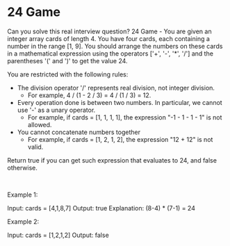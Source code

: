 # 24 Game

Can you solve this real interview question? 24 Game - You are given an integer array cards of length 4. You have four cards, each containing a number in the range [1, 9]. You should arrange the numbers on these cards in a mathematical expression using the operators ['+', '-', '*', '/'] and the parentheses '(' and ')' to get the value 24.

You are restricted with the following rules:

 * The division operator '/' represents real division, not integer division.
   * For example, 4 / (1 - 2 / 3) = 4 / (1 / 3) = 12.
 * Every operation done is between two numbers. In particular, we cannot use '-' as a unary operator.
   * For example, if cards = [1, 1, 1, 1], the expression "-1 - 1 - 1 - 1" is not allowed.
 * You cannot concatenate numbers together
   * For example, if cards = [1, 2, 1, 2], the expression "12 + 12" is not valid.

Return true if you can get such expression that evaluates to 24, and false otherwise.

 

Example 1:


Input: cards = [4,1,8,7]
Output: true
Explanation: (8-4) * (7-1) = 24


Example 2:


Input: cards = [1,2,1,2]
Output: false